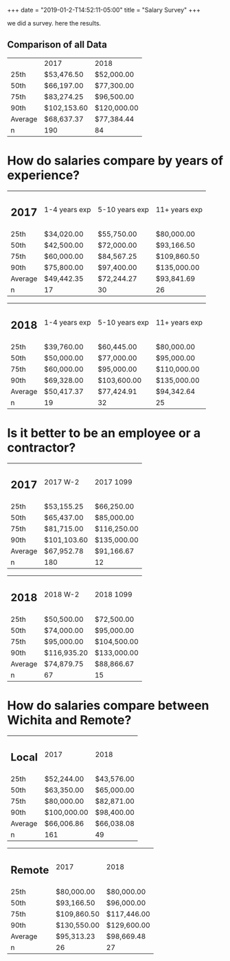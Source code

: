 +++
date = "2019-01-2-T14:52:11-05:00"
title = "Salary Survey"
+++

<div class="col-md-6">
we did a survey. here the results.
</div>
<div class="col-md-6">
<table class="table table table-bordered table-hover table-condensed">
<h2>Comparison of all Data</h2>
<tbody><tr>
<td> </td>
<td>2017</td>
<td>2018</td>
</tr>
<tr>
<td>25th</td>
<td>$53,476.50</td>
<td>$52,000.00</td>
</tr>
<tr>
<td>50th</td>
<td>$66,197.00</td>
<td>$77,300.00</td>
</tr>
<tr>
<td>75th</td>
<td>$83,274.25</td>
<td>$96,500.00</td>
</tr>
<tr>
<td>90th</td>
<td>$102,153.60</td>
<td>$120,000.00</td>
</tr>
<tr>
<td>Average</td>
<td>$68,637.37</td>
<td>$77,384.44</td>
</tr>
<tr>
<td>n</td>
<td>190</td>
<td>84</td>
</tr>
</tbody></table>
</div>

<h1>How do salaries compare by years of experience?</h1>
<div class="col-md-6">
<table class="table table-bordered table-hover table-condensed">
<tbody>
<tr>
<td><h2>2017</h2></td>
<td>1-4 years exp</td>
<td>5-10 years exp</td>
<td>11+ years exp</td>
</tr>
<tr>
<td>25th</td>
<td>$34,020.00</td>
<td>$55,750.00</td>
<td>$80,000.00</td>
</tr>
<tr>
<td>50th</td>
<td>$42,500.00</td>
<td>$72,000.00</td>
<td>$93,166.50</td>
</tr>
<tr>
<td>75th</td>
<td>$60,000.00</td>
<td>$84,567.25</td>
<td>$109,860.50</td>
</tr>
<tr>
<td>90th</td>
<td>$75,800.00</td>
<td>$97,400.00</td>
<td>$135,000.00</td>
</tr>
<tr>
<td>Average</td>
<td>$49,442.35</td>
<td>$72,244.27</td>
<td>$93,841.69</td>
</tr>
<tr>
<td>n</td>
<td>17</td>
<td>30</td>
<td>26</td>
</tr>
</tbody></table>
</div>

<div class="col-md-6">
<table class="table table-bordered table-hover table-condensed">
<tbody><tr>
<td><h2>2018</h2></td>
<td>1-4 years exp</td>
<td>5-10 years exp</td>
<td>11+ years exp</td>
</tr>
<tr>
<td>25th</td>
<td>$39,760.00</td>
<td>$60,445.00</td>
<td>$80,000.00</td>
</tr>
<tr>
<td>50th</td>
<td>$50,000.00</td>
<td>$77,000.00</td>
<td>$95,000.00</td>
</tr>
<tr>
<td>75th</td>
<td>$60,000.00</td>
<td>$95,000.00</td>
<td>$110,000.00</td>
</tr>
<tr>
<td>90th</td>
<td>$69,328.00</td>
<td>$103,600.00</td>
<td>$135,000.00</td>
</tr>
<tr>
<td>Average</td>
<td>$50,417.37</td>
<td>$77,424.91</td>
<td>$94,342.64</td>
</tr>
<tr>
<td>n</td>
<td>19</td>
<td>32</td>
<td>25</td>
</tr>
</tbody></table>
</div>

<h1>Is it better to be an employee or a contractor?</h1>
<div class="col-md-6">
<table class="table table-bordered table-hover table-condensed">
<tbody><tr>
<td><h2>2017</h2></td>
<td>2017 W-2</td>
<td>2017 1099</td>
</tr>
<tr>
<td>25th</td>
<td>$53,155.25</td>
<td>$66,250.00</td>
</tr>
<tr>
<td>50th</td>
<td>$65,437.00</td>
<td>$85,000.00</td>
</tr>
<tr>
<td>75th</td>
<td>$81,715.00</td>
<td>$116,250.00</td>
</tr>
<tr>
<td>90th</td>
<td>$101,103.60</td>
<td>$135,000.00</td>
</tr>
<tr>
<td>Average</td>
<td>$67,952.78</td>
<td>$91,166.67</td>
</tr>
<tr>
<td>n</td>
<td>180</td>
<td>12</td>
</tr>
</tbody></table>
</div>

<div class="col-md-6">
<table class="table table-bordered table-hover table-condensed">
<tbody><tr>
<td><h2>2018</h2></td>
<td>2018 W-2</td>
<td>2018 1099</td>
</tr>
<tr>
<td>25th</td>
<td>$50,500.00</td>
<td>$72,500.00</td>
</tr>
<tr>
<td>50th</td>
<td>$74,000.00</td>
<td>$95,000.00</td>
</tr>
<tr>
<td>75th</td>
<td>$95,000.00</td>
<td>$104,500.00</td>
</tr>
<tr>
<td>90th</td>
<td>$116,935.20</td>
<td>$133,000.00</td>
</tr>
<tr>
<td>Average</td>
<td>$74,879.75</td>
<td>$88,866.67</td>
</tr>
<tr>
<td>n</td>
<td>67</td>
<td>15</td>
</tr>
</tbody></table>
</div>


<h1>How do salaries compare between Wichita and Remote?</h1>
<div class="col-md-6">
<table class="table table-bordered table-hover table-condensed">
<tbody><tr>
<td><h2>Local</h2></td>
<td>2017</td>
<td>2018</td>
</tr>
<tr>
<td>25th</td>
<td>$52,244.00</td>
<td>$43,576.00</td>
</tr>
<tr>
<td>50th</td>
<td>$63,350.00</td>
<td>$65,000.00</td>
</tr>
<tr>
<td>75th</td>
<td>$80,000.00</td>
<td>$82,871.00</td>
</tr>
<tr>
<td>90th</td>
<td>$100,000.00</td>
<td>$98,400.00</td>
</tr>
<tr>
<td>Average</td>
<td>$66,006.86</td>
<td>$66,038.08</td>
</tr>
<tr>
<td>n</td>
<td>161</td>
<td>49</td>
</tr>
</tbody></table>
</div>

<div class="col-md-6">
<table class="table table-bordered table-hover table-condensed">
<tbody><tr>
<td><h2>Remote</h2></td>
<td>2017</td>
<td>2018</td>
</tr>
<tr>
<td>25th</td>
<td>$80,000.00</td>
<td>$80,000.00</td>
</tr>
<tr>
<td>50th</td>
<td>$93,166.50</td>
<td>$96,000.00</td>
</tr>
<tr>
<td>75th</td>
<td>$109,860.50</td>
<td>$117,446.00</td>
</tr>
<tr>
<td>90th</td>
<td>$130,550.00</td>
<td>$129,600.00</td>
</tr>
<tr>
<td>Average</td>
<td>$95,313.23</td>
<td>$98,669.48</td>
</tr>
<tr>
<td>n</td>
<td>26</td>
<td>27</td>
</tr>
</tbody></table>
</div>
